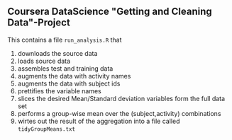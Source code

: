 ## Coursera DataScience "Getting and Cleaning Data"-Project

This contains a file `run_analysis.R` that

1. downloads the source data
2. loads source data
3. assembles test and training data
4. augments the data with activity names
5. augments the data with subject ids
6. prettifies the variable names
7. slices the desired Mean/Standard deviation variables form the full data set
8. performs a group-wise mean over the (subject,activity) combinations
9. wirtes out the result of the aggregation into a file called `tidyGroupMeans.txt`